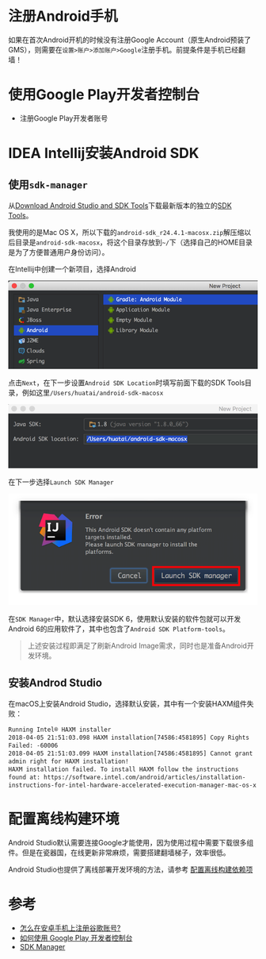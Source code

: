 # 注册Android手机

如果在首次Android开机的时候没有注册Google Account（原生Android预装了GMS），则需要在`设置>账户>添加账户>Google`注册手机。前提条件是手机已经翻墙！

# 使用Google Play开发者控制台

* 注册Google Play开发者账号

# IDEA Intellij安装Android SDK

## 使用`sdk-manager`

从[Download Android Studio and SDK Tools](https://developer.android.com/sdk/index.html#top)下载最新版本的独立的[SDK Tools](https://developer.android.com/sdk/index.html#Other)。

我使用的是Mac OS X，所以下载的`android-sdk_r24.4.1-macosx.zip`解压缩以后目录是`android-sdk-macosx`，将这个目录存放到`~/`下（选择自己的HOME目录是为了方便普通用户身份访问）。

在Intellij中创建一个新项目，选择Android

![Intellij中创建一个新Android项目](/img/develop/android/intellij_new_android_project.png)

点击`Next`，在下一步设置`Android SDK Location`时填写前面下载的SDK Tools目录，例如这里`/Users/huatai/android-sdk-macosx`

![Intellij中设置Android SDK位置](/img/develop/android/intellij_android_sdk_location.png)

在下一步选择`Launch SDK Manager`

![Intellij中launch SDK Manager](/img/develop/android/intellij_launch_sdk_manager.png)

在`SDK Manager`中，默认选择安装SDK 6，使用默认安装的软件包就可以开发Android 6的应用软件了，其中也包含了`Android SDK Platform-tools`。

> 上述安装过程即满足了刷新Android Image需求，同时也是准备Android开发环境。

## 安装Androd Studio

在macOS上安装Android Studio，选择默认安装，其中有一个安装HAXM组件失败：

```
Running Intel® HAXM installer
2018-04-05 21:51:03.098 HAXM installation[74586:4581895] Copy Rights Failed: -60006
2018-04-05 21:51:03.099 HAXM installation[74586:4581895] Cannot grant admin right for HAXM installation!
HAXM installation failed. To install HAXM follow the instructions found at: https://software.intel.com/android/articles/installation-instructions-for-intel-hardware-accelerated-execution-manager-mac-os-x
```

# 配置离线构建环境

Android Studio默认需要连接Google才能使用，因为使用过程中需要下载很多组件。但是在瓷器国，在线更新非常麻烦，需要搭建翻墙梯子，效率很低。

Android Studio也提供了离线部署开发环境的方法，请参考 [配置离线构建依赖项](https://developer.android.com/studio/intro/studio-config#offline)

# 参考

* [怎么在安卓手机上注册谷歌账号? ](https://www.zhihu.com/question/26397758)
* [如何使用 Google Play 开发者控制台](https://support.google.com/googleplay/android-developer/answer/6112435?hl=zh-Hans)
* [SDK Manager](http://developer.android.com/tools/help/sdk-manager.html)